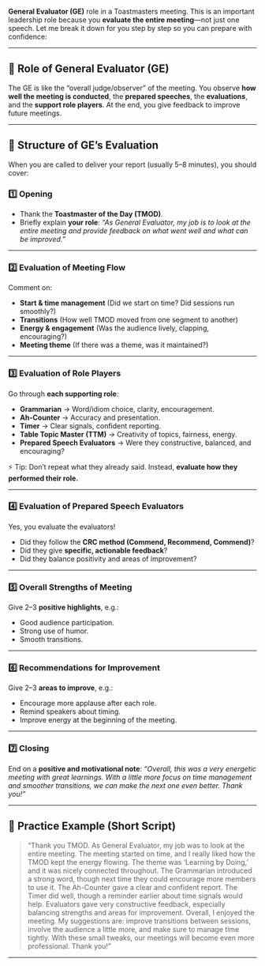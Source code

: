 **General Evaluator (GE)** role in a Toastmasters meeting. This is an important leadership role because you **evaluate the entire meeting**—not just one speech. Let me break it down for you step by step so you can prepare with confidence:

---

## 🎤 Role of General Evaluator (GE)

The GE is like the “overall judge/observer” of the meeting. You observe **how well the meeting is conducted**, the **prepared speeches**, the **evaluations**, and the **support role players**. At the end, you give feedback to improve future meetings.

---

## 📝 Structure of GE’s Evaluation

When you are called to deliver your report (usually 5–8 minutes), you should cover:

### 1️⃣ Opening

- Thank the **Toastmaster of the Day (TMOD)**.
- Briefly explain **your role**:
  _“As General Evaluator, my job is to look at the entire meeting and provide feedback on what went well and what can be improved.”_

---

### 2️⃣ Evaluation of Meeting Flow

Comment on:

- **Start & time management** (Did we start on time? Did sessions run smoothly?)
- **Transitions** (How well TMOD moved from one segment to another)
- **Energy & engagement** (Was the audience lively, clapping, encouraging?)
- **Meeting theme** (If there was a theme, was it maintained?)

---

### 3️⃣ Evaluation of Role Players

Go through **each supporting role**:

- **Grammarian** → Word/idiom choice, clarity, encouragement.
- **Ah-Counter** → Accuracy and presentation.
- **Timer** → Clear signals, confident reporting.
- **Table Topic Master (TTM)** → Creativity of topics, fairness, energy.
- **Prepared Speech Evaluators** → Were they constructive, balanced, and encouraging?

⚡ Tip: Don’t repeat what they already said. Instead, **evaluate how they performed their role.**

---

### 4️⃣ Evaluation of Prepared Speech Evaluators

Yes, you evaluate the evaluators!

- Did they follow the **CRC method (Commend, Recommend, Commend)**?
- Did they give **specific, actionable feedback**?
- Did they balance positivity and areas of improvement?

---

### 5️⃣ Overall Strengths of Meeting

Give 2–3 **positive highlights**, e.g.:

- Good audience participation.
- Strong use of humor.
- Smooth transitions.

---

### 6️⃣ Recommendations for Improvement

Give 2–3 **areas to improve**, e.g.:

- Encourage more applause after each role.
- Remind speakers about timing.
- Improve energy at the beginning of the meeting.

---

### 7️⃣ Closing

End on a **positive and motivational note**:
_“Overall, this was a very energetic meeting with great learnings. With a little more focus on time management and smoother transitions, we can make the next one even better. Thank you!”_

---

## 🎯 Practice Example (Short Script)

> “Thank you TMOD. As General Evaluator, my job was to look at the entire meeting.
> The meeting started on time, and I really liked how the TMOD kept the energy flowing. The theme was ‘Learning by Doing,’ and it was nicely connected throughout.
> The Grammarian introduced a strong word, though next time they could encourage more members to use it. The Ah-Counter gave a clear and confident report. The Timer did well, though a reminder earlier about time signals would help.
> Evaluators gave very constructive feedback, especially balancing strengths and areas for improvement.
> Overall, I enjoyed the meeting. My suggestions are: improve transitions between sessions, involve the audience a little more, and make sure to manage time tightly.
> With these small tweaks, our meetings will become even more professional. Thank you!”

---
